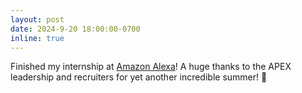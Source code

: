 ```yaml
---
layout: post
date: 2024-9-20 18:00:00-0700
inline: true
---
```


Finished my internship at [Amazon Alexa](https://developer.amazon.com/en-US/alexa/)! A huge thanks to the APEX leadership and recruiters for yet another incredible summer! 🍌
